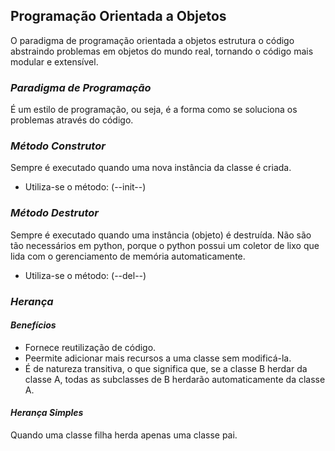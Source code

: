 ## Programação Orientada a Objetos
O paradigma de programação orientada a objetos estrutura o código abstraindo problemas em objetos do mundo real, tornando o código mais modular e extensível.

### *Paradigma de Programação*
É um estilo de programação, ou seja, é a forma como se soluciona os problemas através do código.

### *Método Construtor*
Sempre é executado quando uma nova instância da classe é criada.
- Utiliza-se o método: (--init--)

### *Método Destrutor*
Sempre é executado quando uma instância (objeto) é destruída.
Não são tão necessários em python, porque o python possui um coletor de lixo que lida com o gerenciamento de memória automaticamente.
- Utiliza-se o método: (--del--)

### *Herança*
#### *Benefícios*
- Fornece reutilização de código.
- Peermite adicionar mais recursos a uma classe sem modificá-la.
- É de natureza transitiva, o que significa que, se a classe B herdar da classe A, todas as subclasses de B herdarão automaticamente da classe A.

#### *Herança Simples*
Quando uma classe filha herda apenas uma classe pai.
